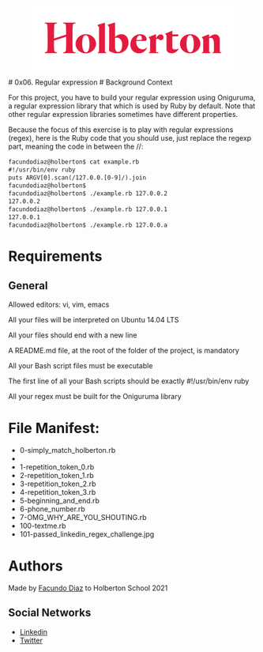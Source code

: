 <p align="center"><img src="https://github.com/facu2279/holberton-system_engineering-devops/blob/master/0x06-regular_expressions/holberton-logo.png"/></p>
# 0x06. Regular expression
# Background Context

For this project, you have to build your regular expression using Oniguruma, a regular expression library that which is used by Ruby by default. Note that other regular expression libraries sometimes have different properties.

Because the focus of this exercise is to play with regular expressions (regex), here is the Ruby code that you should use, just replace the regexp part, meaning the code in between the //:

```
facundodiaz@holberton$ cat example.rb
#!/usr/bin/env ruby
puts ARGV[0].scan(/127.0.0.[0-9]/).join
facundodiaz@holberton$
facundodiaz@holberton$ ./example.rb 127.0.0.2
127.0.0.2
facundodiaz@holberton$ ./example.rb 127.0.0.1
127.0.0.1
facundodiaz@holberton$ ./example.rb 127.0.0.a
```

# Requirements
General
----------
Allowed editors: vi, vim, emacs

All your files will be interpreted on Ubuntu 14.04 LTS

All your files should end with a new line

A README.md file, at the root of the folder of the project, is mandatory

All your Bash script files must be executable

The first line of all your Bash scripts should be exactly #!/usr/bin/env ruby

All your regex must be built for the Oniguruma library

# File Manifest:
- 0-simply_match_holberton.rb
- 
- 1-repetition_token_0.rb
- 2-repetition_token_1.rb
- 3-repetition_token_2.rb
- 4-repetition_token_3.rb
- 5-beginning_and_end.rb
- 6-phone_number.rb
- 7-OMG_WHY_ARE_YOU_SHOUTING.rb
- 100-textme.rb
- 101-passed_linkedin_regex_challenge.jpg

# Authors
Made by [Facundo Diaz](https://github.com/facu2279) to Holberton School 2021

Social Networks
-------------------
- [Linkedin](https://www.linkedin.com/in/facundo-d%C3%ADaz-720110149/)
- [Twitter](https://twitter.com/facudiazuy)